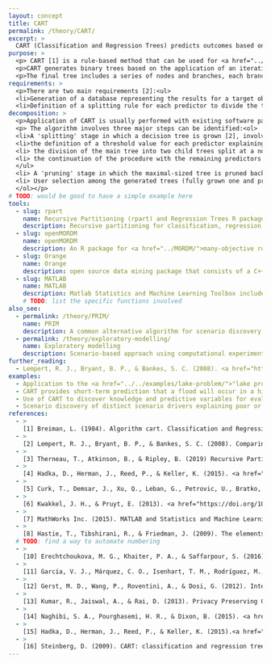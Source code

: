 ```yaml
---
layout: concept
title: CART
permalink: /theory/CART/
excerpt: >
  CART (Classification and Regression Trees) predicts outcomes based on binary splits of input variables. It can be used for scenario discovery to identify vulnerable scenarios for policy measures.
purpose: >
  <p> CART [1] is a rule-based method that can be used for <a href="../theory/scenario-discovery/">scenario discovery</a> to  discover relationships between a set of uncertain input variables (predictors) and a target objective.</p>
  <p>CART generates binary trees based on the application of an iterative binary partitioning procedure.</p>
  <p>The final tree includes a series of nodes and branches, each branch being representative of a scenario.</p>
requirements: >
  <p>There are two main requirements [2]:<ul>
  <li>Generation of a database representing the results for a target objective from different combinations of predictors' values and based on the use of simulation model (see <a href="../theory/scenario-discovery/">scenario discovery</a>)</li>
  <li>Definition of a splitting rule for each predictor to divide the tree into branches and construct a fully grown decision tree </li></ul></p>
decomposition: >
  <p>Application of CART is usually performed with existing software packages (see Tools), specifying the target outcome (e.g. success vs failure of a policy) and the predictor variables to be split (e.g. variables describing states of multiple plausible futures).</p>
  <p> The algorithm involves three major steps can be identified:<ol>
  <li>A 'splitting' stage in which a decision tree is grown [2], involving: <ul>
  <li>the definition of a threshold value for each predictor explaining the target outcome [16]. One example of a splitting method (i.e., heterogeneity criteria) is the Gini index [2] </li>
  <li> the division of the main tree into two child trees split at a node featuring a predictor in a given input combination, with each branch representing the outcome of interest when the predictor is under or above the defined threshold [16] </li>
  <li> the continuation of the procedure with the remaining predictors on the newly formed branches, forming new nodes and branches, until no more splitting is possible [16] </li>
  </ul>
  <li> A 'pruning' stage in which the maximal-sized tree is pruned back to the root and where a split contributing the least to the overall performance of the tree is removed [16]. Remaining nodes are then recombined. The process continues to find the tree with the best predictive power in terms of coverage (i.e., ratio of relevant cases) and density (i.e., fraction of relevant points) [2]. Examples of pruning methods include cost-complexity pruning, weakest link pruning [8]. </li>
  <li> User selection among the generated trees (fully grown one and pruned alternatives) of a tree with high coverage and high density [2].</li>
  </ol></p>
# TODO: would be good to have a simple example here
tools:
  - slug: rpart
    name: Recursive Partitioning (rpart) and Regression Trees R package
    description: Recursive partitioning for classification, regression and survival trees [3]
  - slug: openMORDM
    name: openMORDM
    description: An R package for <a href="../MORDM/">many-objective robust decision making</a> [4]
  - slug: Orange
    name: Orange
    description: open source data mining package that consists of a C++ library with python bindings [5,6]
  - slug: MATLAB
    name: MATLAB
    description: Matlab Statistics and Machine Learning Toolbox includes CART functions [7]
    # TODO: list the specific functions involved
also_see:
  - permalink: /theory/PRIM/
    name: PRIM
    description: A common alternative algorithm for scenario discovery
  - permalink: /theory/exploratory-modelling/
    name: Exploratory modelling
    description: Scenario-based approach using computational experiments to analyse complex and uncertain issues and support decisions.
further_reading:
  - Lempert, R. J., Bryant, B. P., & Bankes, S. C. (2008). <a href="https://www.rand.org/pubs/working_papers/WR557.html">Comparing algorithms for scenario discovery</a>. RAND, Santa Monica, CA.
examples:
  - Application to the <a href="../../examples/lake-problem/">"lake problem"</a> to identify robust water pollution management policies [15]
  - CART provides short-term prediction that a flood will occur in a highly urbanised watershed, identifying the conditions leading to that prediction [10]
  - Use of CART to discover knowledge and predictive variables for evaluation of the impacts of land cover/land use change (including waterbodies) and climate change on the conservation of ecosystem services [11]
  - Scenario discovery of distinct scenario drivers explaining poor or good performance of climate mitigation strategies, using an agent-based model [12]
references:
  - >
    [1] Breiman, L. (1984). Algorithm cart. Classification and Regression Trees. California Wadsworth International Group, Belmont, California.
  - >
    [2] Lempert, R. J., Bryant, B. P., & Bankes, S. C. (2008). Comparing algorithms for scenario discovery. RAND, Santa Monica, CA.
  - >
    [3] Therneau, T., Atkinson, B., & Ripley, B. (2019) Recursive Partitioning and Regression Trees (“rpart” package) on <a href="https://github.com/bethatkinson/rpart">GitHub</a> and <a href="https://cran.r-project.org/package=rpart">CRAN</a>.
  - >
    [4] Hadka, D., Herman, J., Reed, P., & Keller, K. (2015). <a href="https://doi.org/10.1016/j.envsoft.2015.07.014">An open source framework for many-objective robust decision making.</a> Environmental Modelling & Software, 74, 114–129.
  - >
    [5] Curk, T., Demsar, J., Xu, Q., Leban, G., Petrovic, U., Bratko, I., Shaulsky, G., & Zupan, B. (2005). <a href="https://doi.org/10.1093/bioinformatics/bth474">Microarray data mining with visual programming. </a> Bioinformatics, 21(3), 396–398.
  - >
    [6] Kwakkel, J. H., & Pruyt, E. (2013). <a href="https://doi.org/10.1016/j.techfore.2012.10.005">Exploratory Modeling and Analysis, an approach for model-based foresight under deep uncertainty. </a>Technological Forecasting and Social Change, 80(3), 419–431.
  - >
    [7] MathWorks Inc. (2015). MATLAB and Statistics and Machine Learning Toolbox.
  - >
    [8] Hastie, T., Tibshirani, R., & Friedman, J. (2009). The elements of statistical learning: Data mining, inference, and prediction. Springer Science & Business Media.
  # TODO: find a way to automate numbering
  - >
    [10] Erechtchoukova, M. G., Khaiter, P. A., & Saffarpour, S. (2016). <a href="https://doi.org/10.1007/s11269-016-1423-6">Short-Term Predictions of Hydrological Events on an Urbanized Watershed Using Supervised Classification. </a>Water Resources Management, 30(12), 4329–4343.
  - >
    [11] García, V. J., Márquez, C. O., Isenhart, T. M., Rodríguez, M., Crespo, S. D., & Cifuentes, A. G. (2019).<a href="https://doi.org/10.1016/j.heliyon.2019.e02701"> Evaluating the conservation state of the páramo ecosystem: An object-based image analysis and CART algorithm approach for central Ecuador. </a> Heliyon, 5(10), e02701.
  - >
    [12] Gerst, M. D., Wang, P., Roventini, A., & Dosi, G. (2012). Integrated assessment of mitigation strategies using an agent-based model of the linked energy, economic, and climate system. International Environmental Modelling Software Society (IEMSs), International Congress on Environmental Modelling and Software. Managing Resources of a Limited Planet, Sixth Biennial Meeting, Leipzig, Germany.
  - >
    [13] Kumar, R., Jaiswal, A., & Rai, D. (2013). Privacy Preserving CART Algorithm over Vertically Partitioned Data. International Journal of Innovative Research in Computer and Communication Engineering, 1(9).
  - >
    [14] Naghibi, S. A., Pourghasemi, H. R., & Dixon, B. (2015). <a href="https://doi.org/10.1007/s10661-015-5049-6">GIS-based groundwater potential mapping using boosted regression tree, classification and regression tree, and random forest machine learning models in Iran.</a> Environmental Monitoring and Assessment, 188(1), 44.
  - >
    [15] Hadka, D., Herman, J., Reed, P., & Keller, K. (2015).<a href="https://doi.org/10.1016/j.envsoft.2015.07.014"> An open source framework for many-objective robust decision making.</a> Environmental Modelling & Software, 74, 114–129.
  - >
    [16] Steinberg, D. (2009). CART: classification and regression trees. In The top ten algorithms in data mining (CRC Press, Vol. 9, p. 179). Taylor & Francis Group.
---
```

